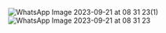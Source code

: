![WhatsApp Image 2023-09-21 at 08 31 23(1)](https://github.com/OrlandCede20/EXMOVOC/assets/124744457/bd3a699e-48c8-40b3-86b6-cacc762a3b57)
![WhatsApp Image 2023-09-21 at 08 31 23](https://github.com/OrlandCede20/EXMOVOC/assets/124744457/bed2c716-fc6f-4122-aa92-10b9e421064a)
